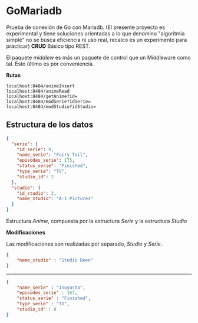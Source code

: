 # GoMariadb

Prueba de conexión de Go con Mariadb. (El presente proyecto es experimental y tiene soluciones orientadas a lo que denomino "algoritmia simple" no se busca eficiencia ni uso real, recalco es un experimento para prácticar)
**CRUD** Básico tipo REST.

El paquete *middlew* es más un paquete de control que un Middleware como tal. Esto último es por conveniencia.

**Rutas**

```
localhost:8484/animeInsert 
localhost:8484/animeRead 
localhost:8484/getAnime?id= 
localhost:8484/modSerie?idSerie= 
localhost:8484/modStudio?idStudio= 
```

## Estructura de los datos

```json
{
  "serie": {
    "id_serie": 9,
    "name_serie": "Fairy Tail",
    "episodes_serie": 175,
    "status_serie": "Finished",
    "type_serie": "TV",
    "studio_id": 2
  },
  "studio": {
    "id_studio": 2,
    "name_studio": "A-1 Pictures"
  }
}
```

Estructura *Anime*, compuesta por la estructura *Serie* y la estructura *Studio*

**Modificaciones**

Las modificaciones son realizadas por separado, *Studio* y *Serie*.

```json
{
    "name_studio" : "Studio Deen"
}
```

---

```json
{
	"name_serie" : "Inuyasha",
	"episodes_serie" : 167,
	"status_serie" : "Finished",
	"type_serie" : "TV",
	"studio_id" : 8
}
```

